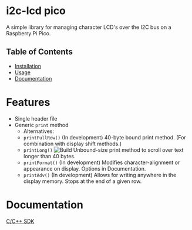 # i2c-lcd pico 
A simple library for managing character LCD's over the I2C bus on a Raspberry Pi Pico.

## Table of Contents
- [Installation](#installation)
- [Usage](#usage)
- [Documentation](#documentation)

# Features
- Single header file
- Generic `print` method
    - Alternatives:
    - `printFullRow()`  (In development) 40-byte bound print method. (For combination with display shift methods.)
    - `printLong()`     ![Build](https://img.shields.io/badge/Experimental-yellow) Unbound-size print method to scroll over text longer than 40 bytes.
    - `printFormat()`   (In development) Modifies character-alignment or appearance on display. Options in Documentation.
    - `printAdv()`      (In development) Allows for writing anywhere in the display memory. Stops at the end of a given row.
# Documentation

[C/C++ SDK](https://github.com/raspberrypi/pico-sdk)
